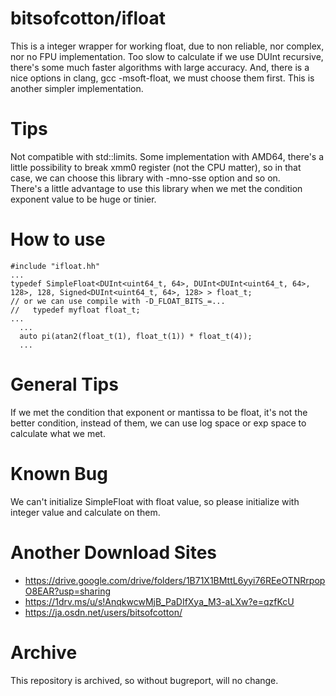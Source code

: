 # bitsofcotton/ifloat
This is a integer wrapper for working float, due to non reliable, nor complex, nor no FPU implementation.
Too slow to calculate if we use DUInt recursive, there's some much faster algorithms with large accuracy.
And, there is a nice options in clang, gcc -msoft-float, we must choose them first.
This is another simpler implementation.

# Tips
Not compatible with std::limits.
Some implementation with AMD64, there's a little possibility to break xmm0 register (not the CPU matter), so in that case, we can choose this library with -mno-sse option and so on.  
There's a little advantage to use this library when we met the condition exponent value to be huge or tinier.

# How to use
    #include "ifloat.hh"
    ...
    typedef SimpleFloat<DUInt<uint64_t, 64>, DUInt<DUInt<uint64_t, 64>, 128>, 128, Signed<DUInt<uint64_t, 64>, 128> > float_t;
    // or we can use compile with -D_FLOAT_BITS_=...
    //   typedef myfloat float_t;
    ...
      ...
      auto pi(atan2(float_t(1), float_t(1)) * float_t(4));
      ...

# General Tips
If we met the condition that exponent or mantissa to be float, it's not the better condition, instead of them, we can use log space or exp space to calculate what we met.

# Known Bug
We can't initialize SimpleFloat with float value, so please initialize with integer value and calculate on them.

# Another Download Sites
* https://drive.google.com/drive/folders/1B71X1BMttL6yyi76REeOTNRrpopO8EAR?usp=sharing
* https://1drv.ms/u/s!AnqkwcwMjB_PaDIfXya_M3-aLXw?e=qzfKcU
* https://ja.osdn.net/users/bitsofcotton/

# Archive
This repository is archived, so without bugreport, will no change.

